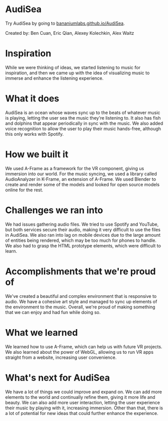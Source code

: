 # AudiSea
Try AudiSea by going to [bananiumlabs.github.io/AudiSea](https://bananiumlabs.github.io/AudiSea/).

Created by: Ben Cuan, Eric Qian, Alexey Kolechkin, Alex Waitz

# Inspiration
While we were thinking of ideas, we started listening to music for inspiration, and then we came up with the idea of visualizing music to immerse and enhance the listening experience.

# What it does
AudiSea is an ocean whose waves sync up to the beats of whatever music is playing, letting the user sea the music they're listening to. It also has fish and dolphins that appear periodically in sync with the music. We also added voice recognition to allow the user to play their music hands-free, although this only works with Spotify.

# How we built it
We used A-Frame as a framework for the VR component, giving us immersion into our world. For the music syncing, we used a library called AudioAnalyzer in K-Frame, an extension of A-Frame. We used Blender to create and render some of the models and looked for open source models online for the rest.

# Challenges we ran into
We had issues gathering audio files. We tried to use Spotify and YouTube, but both services secure their audio, making it very difficult to use the files in AudiSea. We also ran into lag on mobile devices due to the large amount of entities being rendered, which may be too much for phones to handle. We also had to grasp the HTML prototype elements, which were difficult to learn.

# Accomplishments that we're proud of
We've created a beautiful and complex environment that is responsive to audio. We have a cohesive art style and managed to sync up elements of the environment to the music. Overall, we're proud of making something that we can enjoy and had fun while doing so.

# What we learned
We learned how to use A-Frame, which can help us with future VR projects. We also learned about the power of WebGL, allowing us to run VR apps straight from a website, increasing user convenience.

# What's next for AudiSea
We have a lot of things we could improve and expand on. We can add more elements to the world and continually refine them, giving it more life and beauty. We can also add more user interaction, letting the user experience their music by playing with it, increasing immersion. Other than that, there is a lot of potential for new ideas that could further enhance the experience.